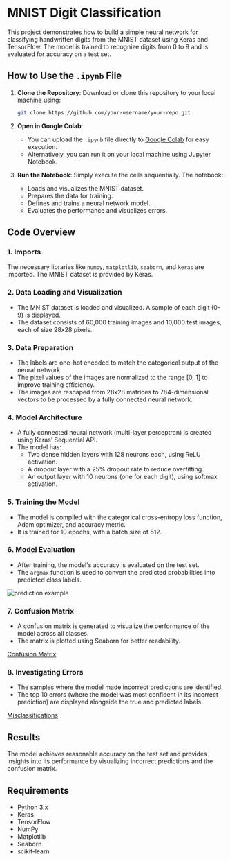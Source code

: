 # MNIST Digit Classification

This project demonstrates how to build a simple neural network for classifying handwritten digits from the MNIST dataset using Keras and TensorFlow. The model is trained to recognize digits from 0 to 9 and is evaluated for accuracy on a test set.

## How to Use the `.ipynb` File

1. **Clone the Repository**: Download or clone this repository to your local machine using:
    ```bash
    git clone https://github.com/your-username/your-repo.git
    ```
   
2. **Open in Google Colab**: 
   - You can upload the `.ipynb` file directly to [Google Colab](https://colab.research.google.com/) for easy execution.
   - Alternatively, you can run it on your local machine using Jupyter Notebook.

3. **Run the Notebook**: Simply execute the cells sequentially. The notebook:
    - Loads and visualizes the MNIST dataset.
    - Prepares the data for training.
    - Defines and trains a neural network model.
    - Evaluates the performance and visualizes errors.

## Code Overview

### 1. **Imports**

The necessary libraries like `numpy`, `matplotlib`, `seaborn`, and `keras` are imported. The MNIST dataset is provided by Keras.

### 2. **Data Loading and Visualization**

- The MNIST dataset is loaded and visualized. A sample of each digit (0-9) is displayed.
- The dataset consists of 60,000 training images and 10,000 test images, each of size 28x28 pixels.

### 3. **Data Preparation**

- The labels are one-hot encoded to match the categorical output of the neural network.
- The pixel values of the images are normalized to the range [0, 1] to improve training efficiency.
- The images are reshaped from 28x28 matrices to 784-dimensional vectors to be processed by a fully connected neural network.

### 4. **Model Architecture**

- A fully connected neural network (multi-layer perceptron) is created using Keras’ Sequential API.
- The model has:
  - Two dense hidden layers with 128 neurons each, using ReLU activation.
  - A dropout layer with a 25% dropout rate to reduce overfitting.
  - An output layer with 10 neurons (one for each digit), using softmax activation.

### 5. **Training the Model**

- The model is compiled with the categorical cross-entropy loss function, Adam optimizer, and accuracy metric.
- It is trained for 10 epochs, with a batch size of 512.

### 6. **Model Evaluation**

- After training, the model's accuracy is evaluated on the test set.
- The `argmax` function is used to convert the predicted probabilities into predicted class labels.

![prediction example](https://github.com/user-attachments/assets/42d1ba55-8252-42d2-99cc-6340f29f47b6)

### 7. **Confusion Matrix**

- A confusion matrix is generated to visualize the performance of the model across all classes.
- The matrix is plotted using Seaborn for better readability.

[Confusion Matrix](https://ibb.co/gmRhqqf)

### 8. **Investigating Errors**

- The samples where the model made incorrect predictions are identified.
- The top 10 errors (where the model was most confident in its incorrect prediction) are displayed alongside the true and predicted labels.

[Misclassifications](https://ibb.co/pXHLMDp)

## Results

The model achieves reasonable accuracy on the test set and provides insights into its performance by visualizing incorrect predictions and the confusion matrix.

## Requirements

- Python 3.x
- Keras
- TensorFlow
- NumPy
- Matplotlib
- Seaborn
- scikit-learn

